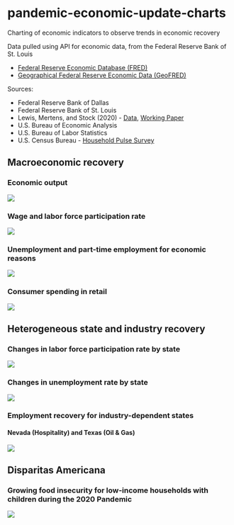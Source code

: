 # pandemic-economic-update-charts
Charting of economic indicators to observe trends in economic recovery 

Data pulled using API for economic data, from the Federal Reserve Bank of St. Louis

- [Federal Reserve Economic Database (FRED)](https://fred.stlouisfed.org/)
- [Geographical Federal Reserve Economic Data (GeoFRED)](https://geofred.stlouisfed.org/)

Sources:

- Federal Reserve Bank of Dallas
- Federal Reserve Bank of St. Louis
- Lewis, Mertens, and Stock (2020) - [Data](https://www.dallasfed.org/research/wei), [Working Paper](https://www.newyorkfed.org/research/staff_reports/sr920)
- U.S. Bureau of Economic Analysis
- U.S. Bureau of Labor Statistics
- U.S. Census Bureau - [Household Pulse Survey](https://www.census.gov/programs-surveys/household-pulse-survey/data.html)

## Macroeconomic recovery
### Economic output
<p align="left">
  <img src="https://github.com/justinjoliver/pandemic-economic-update-charts/blob/a6d26cf31e496e2e05914b12ab32e5999dc32441/results/plt_output.svg">
</p>

### Wage and labor force participation rate
<p align="left">
  <img src="https://github.com/justinjoliver/pandemic-economic-update-charts/blob/a6d26cf31e496e2e05914b12ab32e5999dc32441/results/plt_labour0.svg">
</p>

### Unemployment and part-time employment for economic reasons
<p align="left">
  <img src="https://github.com/justinjoliver/pandemic-economic-update-charts/blob/a6d26cf31e496e2e05914b12ab32e5999dc32441/results/plt_labour1.svg">
</p>


### Consumer spending in retail
<p align="left">
  <img src="https://github.com/justinjoliver/pandemic-economic-update-charts/blob/a6d26cf31e496e2e05914b12ab32e5999dc32441/results/plt_retail.svg">
</p>

## Heterogeneous state and industry recovery
### Changes in labor force participation rate by state
<p align="left">
  <img src="https://github.com/justinjoliver/pandemic-economic-update-charts/blob/a6d26cf31e496e2e05914b12ab32e5999dc32441/results/map_lfptcdel.svg">
</p>

### Changes in unemployment rate by state
<p align="left">
  <img src="https://github.com/justinjoliver/pandemic-economic-update-charts/blob/a6d26cf31e496e2e05914b12ab32e5999dc32441/results/map_unempdel.svg">
</p>

### Employment recovery for industry-dependent states
#### Nevada (Hospitality) and Texas (Oil & Gas)
<p align="left">
  <img src="https://github.com/justinjoliver/pandemic-economic-update-charts/blob/a6d26cf31e496e2e05914b12ab32e5999dc32441/results/plt_emplystate.svg">
</p>

## Disparitas Americana
### Growing food insecurity for low-income households with children during the 2020 Pandemic
<p align="left">
  <img src="https://github.com/justinjoliver/pandemic-economic-update-charts/blob/main/results/plt_hps.svg">
</p>


